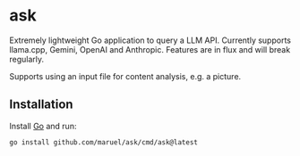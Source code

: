 # ask

Extremely lightweight Go application to query a LLM API. Currently supports
llama.cpp, Gemini, OpenAI and Anthropic. Features are in flux and will break
regularly.

Supports using an input file for content analysis, e.g. a picture.


## Installation

Install [Go](https://go.dev/dl) and run:

```bash
go install github.com/maruel/ask/cmd/ask@latest
```
